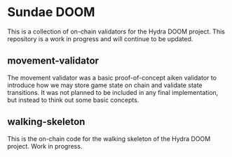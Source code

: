 # Sundae DOOM

This is a collection of on-chain validators for the Hydra DOOM project. This repository is a work in progress and will continue to be updated.


## movement-validator
The movement validator was a basic proof-of-concept aiken validator to introduce how we may store game state on chain and validate state transitions. It was not planned to be included in any final implementation, but instead to think out some basic concepts.

## walking-skeleton
This is the on-chain code for the walking skeleton of the Hydra DOOM project. Work in progress.
